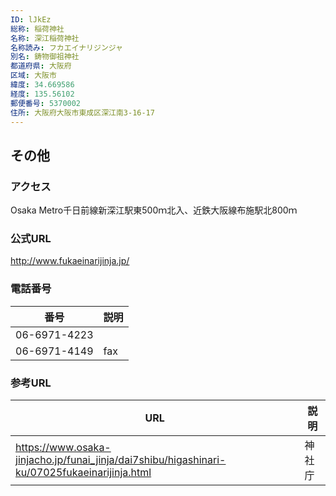 ```yaml
---
ID: lJkEz
総称: 稲荷神社
名称: 深江稲荷神社
名称読み: フカエイナリジンジャ
別名: 鋳物御祖神社
都道府県: 大阪府
区域: 大阪市
緯度: 34.669586
経度: 135.56102
郵便番号: 5370002
住所: 大阪府大阪市東成区深江南3-16-17
---
```


## その他

### アクセス

Osaka Metro千日前線新深江駅東500ｍ北入、近鉄大阪線布施駅北800ｍ

### 公式URL

http://www.fukaeinarijinja.jp/

### 電話番号

| 番号         | 説明 |
| ------------ | ---- |
| 06-6971-4223 |      |
| 06-6971-4149 | fax  |

### 参考URL

| URL                                                                                          | 説明   |
| -------------------------------------------------------------------------------------------- | ------ |
| https://www.osaka-jinjacho.jp/funai_jinja/dai7shibu/higashinari-ku/07025fukaeinarijinja.html | 神社庁 |
